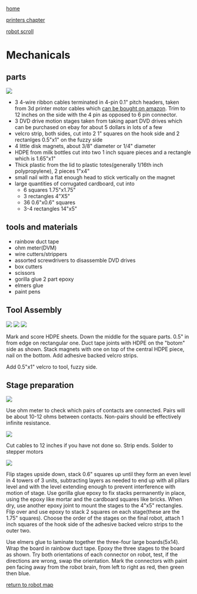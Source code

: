 [home](scrolls/home)

[printers chapter](scrolls/printers.md)

[robot scroll](scrolls/printer.md)

# Mechanicals

## parts

![](https://i.imgur.com/r9n0RSO.jpg)

- 3 4-wire ribbon cables terminated in 4-pin 0.1" pitch headers, taken from 3d printer motor cables which [can be bought on amazon](https://www.amazon.com/gp/product/B07PZWXBFB/).  Trim to 12 inches on the side with the 4 pin as opposed to 6 pin connector.
- 3 DVD drive motion stages taken from taking apart DVD drives which can be purchased on ebay for about 5 dollars in lots of a few
- velcro strip, both sides, cut into 2 1" squares on the hook side and 2 rectanlges 0.5"x1" on the fuzzy side
- 4 little disk magnets, about 3/8" diameter or 1/4" diameter
- HDPE from milk bottles cut into two 1 inch square pieces and a rectangle which is 1.65"x1"
- Thick plastic from the lid to plastic totes(generally 1/16th inch polypropylene), 2 pieces 1"x4"
- small nail with a flat enough head to stick vertically on the magnet
- large quantities of corrugated cardboard, cut into 
    - 6 squares 1.75"x1.75"
    - 3 rectangles 4"X5"
    - 36 0.6"x0.6" squares
    - 3-4 rectangles 14"x5" 

## tools and materials

- rainbow duct tape
- ohm meter(DVM)
- wire cutters/strippers
- assorted screwdrivers to disassemble DVD drives
- box cutters
- scissors
- gorilla glue 2 part epoxy
- elmers glue
- paint pens

## Tool Assembly

![](https://i.imgur.com/jxz0K7U.jpg)
![](https://i.imgur.com/fOC3D7e.jpg)
![](https://i.imgur.com/adDSB4n.jpg)

Mark and score HDPE sheets. Down the middle for the square parts.  0.5" in from edge on rectangular one.  Duct tape joints with HDPE on the "botom" side as shown.  Stack magnets with one on top of the central HDPE piece, nail on the bottom.  Add adhesive backed velcro strips.

Add 0.5"x1" velcro to tool, fuzzy side.

## Stage preparation

![](https://i.imgur.com/zvVKp6T.jpg)

Use ohm meter to check which pairs of contacts are connected.  Pairs will be about 10-12 ohms between contacts. Non-pairs should be effectively infinite resistance.

![](https://i.imgur.com/7KoLTuc.jpg)

Cut cables to 12 inches if you have not done so.  Strip ends. Solder to stepper motors


![](https://i.imgur.com/ru9KCLE.jpg)

Flip stages upside down, stack 0.6" squares up until they form an even level in 4 towers of 3 units, subtracting layers as needed to end up with all pillars level and with the level extending enough to prevent interference with motion of stage.  Use gorilla glue epoxy to fix stacks permanently in place, using the epoxy like mortar and the cardboard squares like bricks. When dry, use another epoxy joint to mount the stages to the 4"x5" rectangles.  Flip over and use epoxy to stack 2 squares on each stage(these are the 1.75" squares).  Choose the order of the stages on the final robot, attach 1 inch squares of the hook side of the adhesive backed velcro strips to the outer two.  

Use elmers glue to laminate together the three-four large boards(5x14). Wrap the board in rainbow duct tape. Epoxy the three stages to the board as shown.  Try both orientations of each connector on robot, test, if the directions are wrong, swap the orientation.  Mark the connectors with paint pen facing away from the robot brain, from left to right as red, then green then blue.

[return to robot map](maps/robot)


